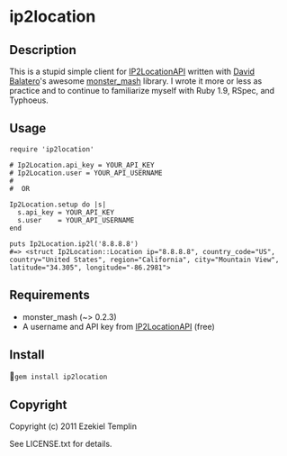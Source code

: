 ip2location
===========

Description
-----------
This is a stupid simple client for [IP2LocationAPI](http://www.ip2locationapi.com/) written with [David Balatero](https://github.com/dbalatero)'s awesome [monster_mash](https://github.com/dbalatero/monster_mash) library. I wrote it more or less 
as practice and to continue to familiarize myself with Ruby 1.9, RSpec, and Typhoeus.

Usage
--------
    require 'ip2location'
    
    # Ip2Location.api_key = YOUR_API_KEY
    # Ip2Location.user = YOUR_API_USERNAME
    #
    #  OR
    
    Ip2Location.setup do |s|
      s.api_key = YOUR_API_KEY
      s.user    = YOUR_API_USERNAME
    end

    puts Ip2Location.ip2l('8.8.8.8')
    #=> <struct Ip2Location::Location ip="8.8.8.8", country_code="US", country="United States", region="California", city="Mountain View", latitude="34.305", longitude="-86.2981">
  

Requirements
------------
  * monster_mash (~> 0.2.3)
  * A username and API key from [IP2LocationAPI](http://www.ip2locationapi.com/geoip-location-api/signup.php) (free)


Install
-------
`gem install ip2location`


Copyright
---------
Copyright (c) 2011 Ezekiel Templin

See LICENSE.txt for details.

